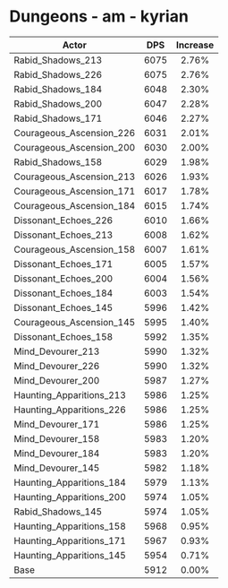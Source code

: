 # Dungeons - am - kyrian
| Actor | DPS | Increase |
|---|:---:|:---:|
|Rabid_Shadows_213|6075|2.76%|
|Rabid_Shadows_226|6075|2.76%|
|Rabid_Shadows_184|6048|2.30%|
|Rabid_Shadows_200|6047|2.28%|
|Rabid_Shadows_171|6046|2.27%|
|Courageous_Ascension_226|6031|2.01%|
|Courageous_Ascension_200|6030|2.00%|
|Rabid_Shadows_158|6029|1.98%|
|Courageous_Ascension_213|6026|1.93%|
|Courageous_Ascension_171|6017|1.78%|
|Courageous_Ascension_184|6015|1.74%|
|Dissonant_Echoes_226|6010|1.66%|
|Dissonant_Echoes_213|6008|1.62%|
|Courageous_Ascension_158|6007|1.61%|
|Dissonant_Echoes_171|6005|1.57%|
|Dissonant_Echoes_200|6004|1.56%|
|Dissonant_Echoes_184|6003|1.54%|
|Dissonant_Echoes_145|5996|1.42%|
|Courageous_Ascension_145|5995|1.40%|
|Dissonant_Echoes_158|5992|1.35%|
|Mind_Devourer_213|5990|1.32%|
|Mind_Devourer_226|5990|1.32%|
|Mind_Devourer_200|5987|1.27%|
|Haunting_Apparitions_213|5986|1.25%|
|Haunting_Apparitions_226|5986|1.25%|
|Mind_Devourer_171|5986|1.25%|
|Mind_Devourer_158|5983|1.20%|
|Mind_Devourer_184|5983|1.20%|
|Mind_Devourer_145|5982|1.18%|
|Haunting_Apparitions_184|5979|1.13%|
|Haunting_Apparitions_200|5974|1.05%|
|Rabid_Shadows_145|5974|1.05%|
|Haunting_Apparitions_158|5968|0.95%|
|Haunting_Apparitions_171|5967|0.93%|
|Haunting_Apparitions_145|5954|0.71%|
|Base|5912|0.00%|
